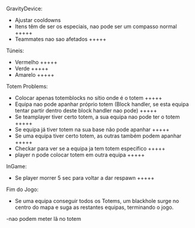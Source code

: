 GravityDevice:
- Ajustar cooldowns
- Itens têm de ser os especiais, nao pode ser um compasso normal +++++
- Teammates nao sao afetados +++++


Túneis:
- Vermelho +++++
- Verde +++++
- Amarelo +++++


Totem Problems:
- Colocar apenas totemblocks no sítio onde é o totem +++++
- Equipa nao pode apanhar próprio totem (Block handler, se esta equipa tentar partir dentro deste block handler nao pode) +++++
- Se teamplayer tiver certo totem, a sua equipa nao pode ter o totem +++++
- Se equipa já tiver totem na sua base não pode apanhar +++++
- Se uma equipa tiver certo totem, as outras também podem apanhar +++++
- Checkar para ver se a equipa ja tem totem especifico +++++
- player n pode colocar totem em outra equipa +++++


InGame:
- Se player morrer 5 sec para voltar a dar respawn +++++


Fim do Jogo:
- Se uma equipa conseguir todos os Totems, um blackhole surge no centro do mapa e suga as restantes equipas, terminando o jogo.


-nao podem meter lã no totem
